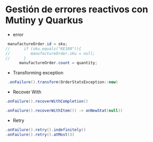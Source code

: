 # Gestión de errores reactivos con Mutiny y Quarkus
* error
```java
 manufactureOrder.id = sku;
//      if (sku.equals("KE180")){
//         manufactureOrder.sku = null;
//      }
      manufactureOrder.count = quantity;
```
* Transforming exception
```java
 .onFailure().transform(OrderStatsException::new)
```

* Recover With
```java
.onFailure().recoverWithCompletion()

.onFailure().recoverWithItem(() -> onNewStat(null))

```
* Retry
```java
.onFailure().retry().indefinitely()
.onFailure().retry().atMost(3)
```
